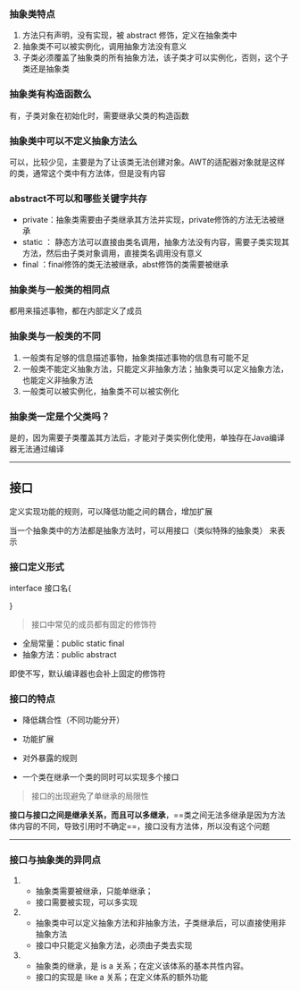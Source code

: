 ### 抽象类特点
1. 方法只有声明，没有实现，被 abstract 修饰，定义在抽象类中
2. 抽象类不可以被实例化，调用抽象方法没有意义
3. 子类必须覆盖了抽象类的所有抽象方法，该子类才可以实例化，否则，这个子类还是抽象类

### 抽象类有构造函数么
有，子类对象在初始化时，需要继承父类的构造函数

### 抽象类中可以不定义抽象方法么
可以，比较少见，主要是为了让该类无法创建对象。AWT的适配器对象就是这样的类，通常这个类中有方法体，但是没有内容

### abstract不可以和哪些关键字共存
- private：抽象类需要由子类继承其方法并实现，private修饰的方法无法被继承
- static ： 静态方法可以直接由类名调用，抽象方法没有内容，需要子类实现其方法，然后由子类对象调用，直接类名调用没有意义
- final ：final修饰的类无法被继承，abst修饰的类需要被继承

### 抽象类与一般类的相同点
都用来描述事物，都在内部定义了成员

### 抽象类与一般类的不同
1. 一般类有足够的信息描述事物，抽象类描述事物的信息有可能不足
2. 一般类不能定义抽象方法，只能定义非抽象方法；抽象类可以定义抽象方法，也能定义非抽象方法
3. 一般类可以被实例化，抽象类不可以被实例化

### 抽象类一定是个父类吗？
是的，因为需要子类覆盖其方法后，才能对子类实例化使用，单独存在Java编译器无法通过编译

---
## 接口
定义实现功能的规则，可以降低功能之间的耦合，增加扩展

当一个抽象类中的方法都是抽象方法时，可以用接口（类似特殊的抽象类） 来表示

### 接口定义形式
interface 接口名{
    
}

>接口中常见的成员都有固定的修饰符
- 全局常量：public static final
- 抽象方法：public abstract     

即使不写，默认编译器也会补上固定的修饰符

### 接口的特点
- 降低耦合性（不同功能分开）
- 功能扩展
- 对外暴露的规则

- 一个类在继承一个类的同时可以实现多个接口    

>接口的出现避免了单继承的局限性

**接口与接口之间是继承关系，而且可以多继承**，==类之间无法多继承是因为方法体内容的不同，导致引用时不确定==，接口没有方法体，所以没有这个问题

---
### 接口与抽象类的异同点
1.
    - 抽象类需要被继承，只能单继承；
    - 接口需要被实现，可以多实现
2. 
    - 抽象类中可以定义抽象方法和非抽象方法，子类继承后，可以直接使用非抽象方法
    - 接口中只能定义抽象方法，必须由子类去实现
3. - 抽象类的继承，是 is a 关系；在定义该体系的基本共性内容。
    - 接口的实现是 like a 关系；在定义体系的额外功能




